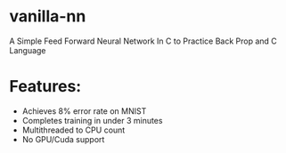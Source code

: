 # vanilla-nn

A Simple Feed Forward Neural Network In C to Practice Back Prop and C Language

# Features:

- Achieves 8% error rate on MNIST
- Completes training in under 3 minutes
- Multithreaded to CPU count
- No GPU/Cuda support
